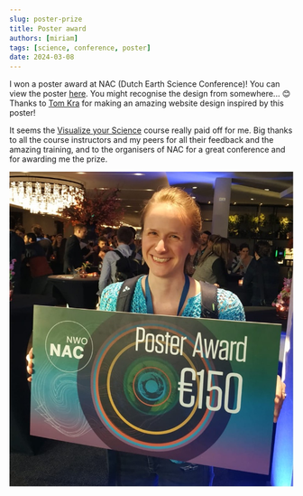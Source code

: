 ```yaml
---
slug: poster-prize
title: Poster award
authors: [miriam]
tags: [science, conference, poster]
date: 2024-03-08
---
```


I won a poster award at NAC (Dutch Earth Science Conference)! <!--truncate--> 
You can view the poster [here](./poster.pdf). You might recognise the design from somewhere... 😊  Thanks to [Tom Kra](https://tomkra.dev) for making an amazing website design inspired by this poster! 

It seems the [Visualize your Science](https://www.visualizeyourscience.com) course really paid off for me. Big thanks to all the course instructors and my peers for all their feedback and the amazing training, and to the organisers of NAC for a great conference and for awarding me the prize.

![award](./award_small.jpg)
